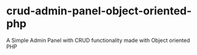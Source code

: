 # crud-admin-panel-object-oriented-php
A Simple Admin Panel with CRUD functionality made with Object oriented PHP
